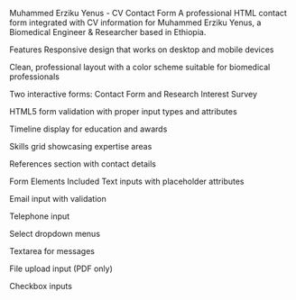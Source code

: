 Muhammed Erziku Yenus - CV Contact Form
A professional HTML contact form integrated with CV information for Muhammed Erziku Yenus, a Biomedical Engineer & Researcher based in Ethiopia.

Features
Responsive design that works on desktop and mobile devices

Clean, professional layout with a color scheme suitable for biomedical professionals

Two interactive forms: Contact Form and Research Interest Survey

HTML5 form validation with proper input types and attributes

Timeline display for education and awards

Skills grid showcasing expertise areas

References section with contact details

Form Elements Included
Text inputs with placeholder attributes

Email input with validation

Telephone input

Select dropdown menus

Textarea for messages

File upload input (PDF only)

Checkbox inputs
